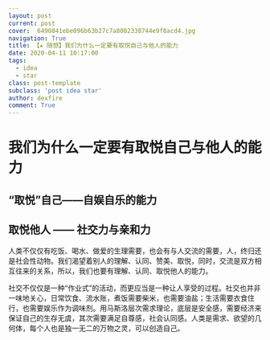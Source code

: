 ```yaml
---
layout: post
current: post
cover:  6490841ebe096b63b27c7a8002338744e9f8acd4.jpg
navigation: True
title: 【★ 随想】我们为什么一定要有取悦自己与他人的能力
date: 2020-04-11 10:17:00
tags:
  - idea
  - star
class: post-template
subclass: 'post idea star'
author: dexfire
comment: True
---
```


# 我们为什么一定要有取悦自己与他人的能力

## “取悦”自己——自娱自乐的能力


## 取悦他人 —— 社交力与亲和力

人类不仅仅有吃饭、喝水、做爱的生理需要，也会有与人交流的需要，人，终归还是社会性动物。我们渴望着别人的理解、认同、赞美、取悦，同时，交流是双方相互往来的关系，所以，我们也要有理解、认同、取悦他人的能力。

社交不仅仅是一种“作业式”的活动，而更应当是一种让人享受的过程。社交也并非一味地关心，日常饮食、流水账，煮饭需要柴米，也需要油盐；生活需要衣食住行，也需要娱乐作为调味剂。用马斯洛层次需求理论，底层是安全感，需要经济来保证自己的生存无虞，其次需要满足自尊感，社会认同感。人类是需求、欲望的几何体，每个人也是独一无二的万物之灵，可以创造自己。

